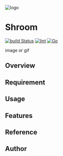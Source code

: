 ![logo](https://github.com/user-attachments/assets/4b990347-33cc-4d1e-9562-e39807b1c38f)

# Shroom
[![build Status](https://github.com/suwakei/Shroom/workflows/build/badge.svg)](https://github.com/suwakei/Shroom/actions)
[![lint](https://github.com/suwakei/shroom/actions/workflows/lint.yml/badge.svg)](https://github.com/suwakei/shroom/actions/workflows/lint.yml)
[![Go](https://custom-icon-badges.herokuapp.com/badge/Go-00ADD8.svg?logo=Go&logoColor=white)]()

image or gif

## Overview

## Requirement

## Usage

## Features

## Reference

## Author